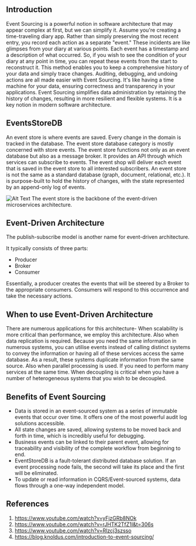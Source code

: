 ## Introduction
Event Sourcing is a powerful notion in software architecture that may appear complex at first, but we can simplify it. Assume you're creating a time-traveling diary app. Rather than simply preserving the most recent entry, you record each action as a separate "event." These incidents are like glimpses from your diary at various points.
Each event has a timestamp and a description of what occurred. So, if you wish to see the condition of your diary at any point in time, you can repeat these events from the start to reconstruct it. This method enables you to keep a comprehensive history of your data and simply trace changes.
Auditing, debugging, and undoing actions are all made easier with Event Sourcing. It's like having a time machine for your data, ensuring correctness and transparency in your applications.
Event Sourcing simplifies data administration by retaining the history of changes, resulting in more resilient and flexible systems. It is a key notion in modern software architecture.

## EventsStoreDB
An event store is where events are saved. Every change in the domain is tracked in the database. The event store database category is mostly concerned with store events. The event store functions not only as an event database but also as a message broker. It provides an API through which services can subscribe to events. The event shop will deliver each event that is saved in the event store to all interested subscribers.
An event store is not the same as a standard database (graph, document, relational, etc.). It is purpose-built to hold the history of changes, with the state represented by an append-only log of events.

![Alt Text](https://i0.wp.com/i.postimg.cc/YSrhPFVr/Screenshot-from-2022-10-25-18-11-27.png?w=1230&ssl=1)
The event store is the backbone of the event-driven microservices architecture.

## Event-Driven Architecture
The publish-subscribe model is another name for event-driven architecture.

It typically consists of three parts:

* Producer 
* Broker 
* Consumer

Essentially, a producer creates the events that will be steered by a Broker to the appropriate consumers. Consumers will respond to this occurrence and take the necessary actions.

## When to use Event-Driven Architecture
There are numerous applications for this architecture-
When scalability is more critical than performance, we employ this architecture. Also when data replication is required. Because you need the same information in numerous systems, you can utilise events instead of calling distinct systems to convey the information or having all of these services access the same database. As a result, these systems duplicate information from the same source.
Also when parallel processing is used. If you need to perform many services at the same time.
When decoupling is critical when you have a number of heterogeneous systems that you wish to be decoupled.

## Benefits of Event Sourcing
* Data is stored in an event-sourced system as a series of immutable events that occur over time. It offers one of the most powerful audit log solutions accessible.
* All state changes are saved, allowing systems to be moved back and forth in time, which is incredibly useful for debugging.
* Business events can be linked to their parent event, allowing for traceability and visibility of the complete workflow from beginning to end.
* EventStoreDB is a fault-tolerant distributed database solution. If an event processing node fails, the second will take its place and the first will be eliminated.
* To update or read information in CQRS/Event-sourced systems, data flows through a one-way independent model.

## References
1. https://www.youtube.com/watch?v=yFjzGRb8NOk
2. https://www.youtube.com/watch?v=rJHTK2TfZ1I&t=306s
3. https://www.youtube.com/watch?v=Rlzcj3szsso
4. https://blog.knoldus.com/introduction-to-event-sourcing/




